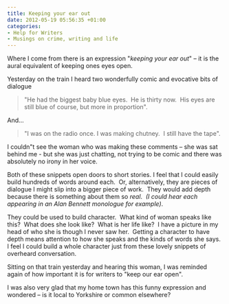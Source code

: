 ```yaml
---
title: Keeping your ear out
date: 2012-05-19 05:56:35 +01:00
categories:
- Help for Writers
- Musings on crime, writing and life
---
```


Where I come from there is an expression "_keeping your ear out_" – it is the aural equivalent of keeping ones eyes open.

Yesterday on the train I heard two wonderfully comic and evocative bits of dialogue

> "He had the biggest baby blue eyes.  He is thirty now.  His eyes are still blue of course, but more in proportion".

And…

> "I was on the radio once. I was making chutney.  I still have the tape".

I couldn"t see the woman who was making these comments – she was sat behind me - but she was just chatting, not trying to be comic and there was absolutely no irony in her voice.

Both of these snippets open doors to short stories. I feel that I could easily build hundreds of words around each.  Or, alternatively, they are pieces of dialogue I might slip into a bigger piece of work.  They would add depth because there is something about them so _real_.  _(I could hear each appearing in an Alan Bennett monologue for example)_.

They could be used to build character.  What kind of woman speaks like this?  What does she look like?  What is her life like?  I have a picture in my head of who she is though I never saw her.  Getting a character to have depth means attention to how she speaks and the kinds of words she says.  I feel I could build a whole character just from these lovely snippets of overheard conversation.

Sitting on that train yesterday and hearing this woman, I was reminded again of how important it is for writers to "keep our ear open".

I was also very glad that my home town has this funny expression and wondered – is it local to Yorkshire or common elsewhere?
